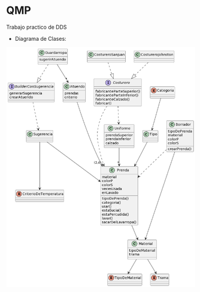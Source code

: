 # QMP
Trabajo practico de DDS

- Diagrama de Clases:

![alt text](https://github.com/Grupo-ddjs/QMP/blob/main/DiagramaDeClases.png?raw=true)
